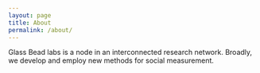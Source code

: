 ```yaml
---
layout: page
title: About
permalink: /about/
---
```

Glass Bead labs is a node in an interconnected research network. Broadly, we
develop and employ new methods for social measurement.